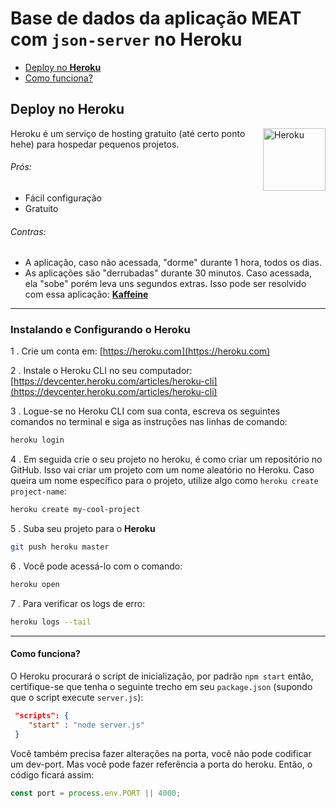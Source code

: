 # Base de dados da aplicação MEAT com `json-server` no **Heroku** 

* [Deploy no **Heroku**](#deploy-no-heroku)
* [Como funciona?](#como-funciona)


## Deploy no **Heroku**

<img align="right" width="100px" height="auto" src="https://cdn.worldvectorlogo.com/logos/heroku.svg" alt="Heroku">

Heroku é um serviço de hosting gratuito (até certo ponto hehe) para hospedar pequenos projetos.

###### Prós:

* Fácil configuração
* Gratuito

###### Contras:

* A aplicação, caso não acessada, "dorme" durante 1 hora, todos os dias.
* As aplicações são "derrubadas" durante 30 minutos. Caso acessada, ela "sobe" porém leva uns segundos extras. Isso pode ser resolvido com essa aplicação: [**Kaffeine**](http://kaffeine.herokuapp.com/)

---

### Instalando e Configurando o Heroku

1 . Crie um conta em: [https://heroku.com](https://heroku.com)

2 . Instale o Heroku CLI no seu computador: <br/>[https://devcenter.heroku.com/articles/heroku-cli](https://devcenter.heroku.com/articles/heroku-cli)

3 . Logue-se no Heroku CLI com sua conta, escreva os seguintes comandos no terminal e siga as instruções nas linhas de comando:
```bash
heroku login
```
4 . Em seguida crie o seu projeto no heroku, é como criar um repositório no GitHub. Isso vai criar um projeto com um nome aleatório no Heroku. Caso queira um nome específico para o projeto, utilize algo como `heroku create project-name`:
```bash
heroku create my-cool-project
```

5 . Suba seu projeto para o __Heroku__ 
```bash
git push heroku master
```

6 . Você pode acessá-lo com o comando:
```bash
heroku open
```

7 . Para verificar os logs de erro:
```bash
heroku logs --tail
```

---

#### Como funciona?

O Heroku procurará o script de inicialização, por padrão `npm start` então, certifique-se que tenha o seguinte trecho em seu `package.json` (supondo que o script execute `server.js`):
```json
 "scripts": {
    "start" : "node server.js"
 }
```

Você também precisa fazer alterações na porta, você não pode codificar um dev-port. Mas você pode fazer referência a porta do heroku. Então, o código ficará assim:
```js
const port = process.env.PORT || 4000;
```
